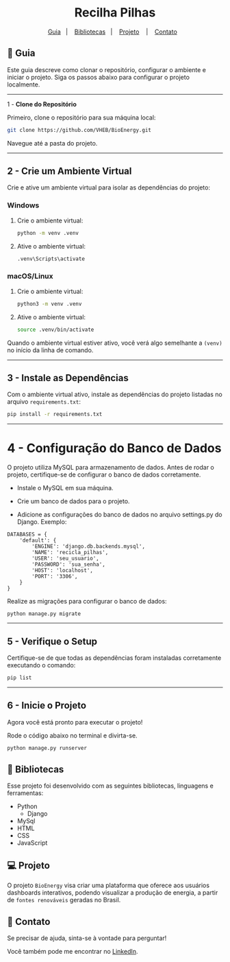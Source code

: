 
<h1 align="center"> Recilha Pilhas </h1>


<p align="center">
  <a href="#-guia">Guia</a>&nbsp;&nbsp;&nbsp;|&nbsp;&nbsp;&nbsp;
  <a href="#book-bibliotecas">Bibliotecas</a>&nbsp;&nbsp;&nbsp;|&nbsp;&nbsp;&nbsp;
  <a href="#-projeto">Projeto</a>&nbsp;&nbsp;&nbsp; |&nbsp;&nbsp;&nbsp;
  <a href="#email-contato">Contato</a>&nbsp;&nbsp;&nbsp;
</p>

## 🚀 **Guia**

Este guia descreve como clonar o repositório, configurar o ambiente e iniciar o projeto. Siga os passos abaixo para configurar o projeto localmente.

---

 1 - **Clone do Repositório**

Primeiro, clone o repositório para sua máquina local:

```bash
git clone https://github.com/VHEB/BioEnergy.git
```

Navegue até a pasta do projeto.

---

## 2 - **Crie um Ambiente Virtual**

Crie e ative um ambiente virtual para isolar as dependências do projeto:

### **Windows**

1. Crie o ambiente virtual:
   ```bash
   python -m venv .venv
   ```

2. Ative o ambiente virtual:
   ```bash
   .venv\Scripts\activate
   ```

### **macOS/Linux**

1. Crie o ambiente virtual:
   ```bash
   python3 -m venv .venv
   ```

2. Ative o ambiente virtual:
   ```bash
   source .venv/bin/activate
   ```

Quando o ambiente virtual estiver ativo, você verá algo semelhante a `(venv)` no início da linha de comando.

---

## 3 - **Instale as Dependências**

Com o ambiente virtual ativo, instale as dependências do projeto listadas no arquivo `requirements.txt`:

```bash
pip install -r requirements.txt
```

---

# 4 - **Configuração do Banco de Dados**

O projeto utiliza MySQL para armazenamento de dados. Antes de rodar o projeto, certifique-se de configurar o banco de dados corretamente.

- Instale o MySQL em sua máquina.

- Crie um banco de dados para o projeto.

- Adicione as configurações do banco de dados no arquivo settings.py do Django. Exemplo:

```
DATABASES = {
    'default': {
        'ENGINE': 'django.db.backends.mysql',
        'NAME': 'recicla_pilhas',
        'USER': 'seu_usuario',
        'PASSWORD': 'sua_senha',
        'HOST': 'localhost',
        'PORT': '3306',
    }
}
```
Realize as migrações para configurar o banco de dados:
```
python manage.py migrate
```
---

## 5 - **Verifique o Setup**

Certifique-se de que todas as dependências foram instaladas corretamente executando o comando:

```bash
pip list
```

---

## 6 - **Inicie o Projeto**

Agora você está pronto para executar o projeto!

Rode o código abaixo no terminal e divirta-se.
```bash
python manage.py runserver
```

## :book: **Bibliotecas**

Esse projeto foi desenvolvido com as seguintes bibliotecas, linguagens e ferramentas:

- Python
   - Django
- MySql
- HTML
- CSS
- JavaScript

## 💻 **Projeto**

O projeto `BioEnergy` visa criar uma plataforma que oferece aos usuários dashboards interativos, podendo visualizar a produção de energia, a partir de `fontes renováveis` geradas no Brasil.

## :email: **Contato**

Se precisar de ajuda, sinta-se à vontade para perguntar!

Você também pode me encontrar no [LinkedIn](https://www.linkedin.com/in/vitor-heb/).

